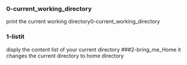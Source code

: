 ### 0-current_working_directory
print the current working directory0-current_working_directory 
### 1-listit
disply the content list of your current directory
###2-bring_me_Home 
it changes the current directory to home directory 


